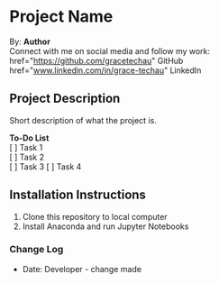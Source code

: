# Project Name

By: **Author**  
Connect with me on social media and follow my work:  
<a> href="https://github.com/gracetechau" GitHub </a>
<a> href="www.linkedin.com/in/grace-techau" LinkedIn </a>

## Project Description

Short description of what the project is.

**To-Do List**  
[ ] Task 1  
[ ] Task 2  
[ ] Task 3
[ ] Task 4

## Installation Instructions

1. Clone this repository to local computer
2. Install Anaconda and run Jupyter Notebooks

### Change Log

- Date: Developer - change made
